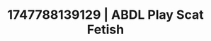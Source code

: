 ---
categories:
- Artistic control
- NSFW role reversal
- Neon-lit seduction
- Anime
- Public flashing
image: /assets/images/1747788139129.jpg
layout: post
seo:
  description: Featured content with sensual ABDL Play, Scat Fetish. HD images available.
  keywords: ABDL Play, Scat Fetish
  og_image: /assets/images/1747788139129.jpg
  schema_type: VisualArtwork
tags:
- '#1747788139129'
- Scat Fetish
- ABDL Play
title: 1747788139129 | ABDL Play Scat Fetish
---
